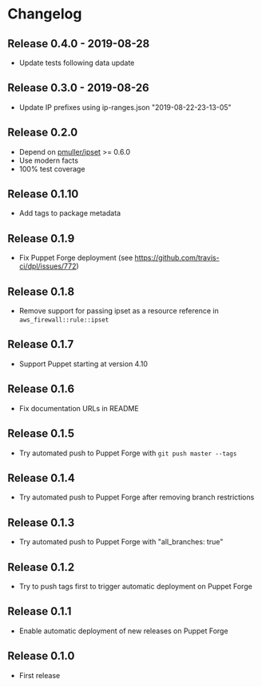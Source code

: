 # Changelog

## Release 0.4.0 - 2019-08-28

* Update tests following data update

## Release 0.3.0 - 2019-08-26

* Update IP prefixes using ip-ranges.json "2019-08-22-23-13-05"

## Release 0.2.0

* Depend on [pmuller/ipset](https://forge.puppet.com/pmuller/ipset) >= 0.6.0
* Use modern facts
* 100% test coverage

## Release 0.1.10

* Add tags to package metadata

## Release 0.1.9

* Fix Puppet Forge deployment
  (see https://github.com/travis-ci/dpl/issues/772)

## Release 0.1.8

* Remove support for passing ipset as a resource reference in
  ``aws_firewall::rule::ipset``

## Release 0.1.7

* Support Puppet starting at version 4.10

## Release 0.1.6

* Fix documentation URLs in README

## Release 0.1.5

* Try automated push to Puppet Forge with ``git push master --tags``

## Release 0.1.4

* Try automated push to Puppet Forge after removing branch restrictions

## Release 0.1.3

* Try automated push to Puppet Forge with "all_branches: true"

## Release 0.1.2

* Try to push tags first to trigger automatic deployment on Puppet Forge

## Release 0.1.1

* Enable automatic deployment of new releases on Puppet Forge

## Release 0.1.0

* First release
